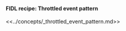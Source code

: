 <div>
  <devsite-expandable>
    <h4 class="showalways">
      FIDL recipe: Throttled event pattern
    </h4>

<!--
  The following div is used to indicate to CommonMark that the rest of this HTML
  block should be processed as markdown.
-->
<div markdown="1"></div>

<<../concepts/_throttled_event_pattern.md>>

  </devsite-expandable>
</div>
